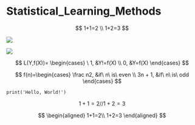 # Statistical_Learning_Methods
$$ 1+1=2 \\   1+2=3 $$

![](http://latex.codecogs.com/gif.latex?\\sigma=\sqrt{\frac{1}{n}{\sum_{k=1}^n(x_i-\bar{x})^2}})

![](http://latex.codecogs.com/gif.latex?\\sigma=\sqrt{\frac{1}{n}{\sum_{k=1}^n(x_i-\bar{x})^2}\\1})

$$
L(Y,f(X))=
\begin{cases}
\ 1, &Y!=f(X) \\
0, &Y=f(X)
\end{cases}
$$

$$
f(n)=\begin{cases}
\frac n2, &if\ n\ is\ even
\\ 
3n + 1, &if\  n\ is\ odd
\end{cases}
$$

```
print('Hello, World!')
```

$$
1+1=2
//
1+2=3
$$

$$
\begin{aligned}
1+1=2\\
1+2=3
\end{aligned}
$$
